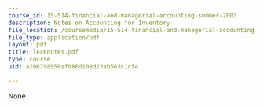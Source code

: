 ```yaml
---
course_id: 15-514-financial-and-managerial-accounting-summer-2003
description: Notes on Accounting for Inventory
file_location: /coursemedia/15-514-financial-and-managerial-accounting-summer-2003/a206798950af086d108d23ab563c1cf4_lec6notes.pdf
file_type: application/pdf
layout: pdf
title: lec6notes.pdf
type: course
uid: a206798950af086d108d23ab563c1cf4

---
```

None